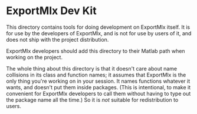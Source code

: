 # ExportMlx Dev Kit

This directory contains tools for doing development on ExportMlx itself. It is for use by the developers of ExportMlx, and is not for use by users of it, and does not ship with the project distribution.

ExportMlx developers should add this directory to their Matlab path when working on the project.

The whole thing about this directory is that it doesn't care about name collisions in its class and function names; it assumes that ExportMlx is the only thing you're working on in your session. It names functions whatever it wants, and doesn't put them inside packages. (This is intentional, to make it convenient for ExportMlx developers to call them without having to type out the package name all the time.) So it is _not_ suitable for redistribution to users.
